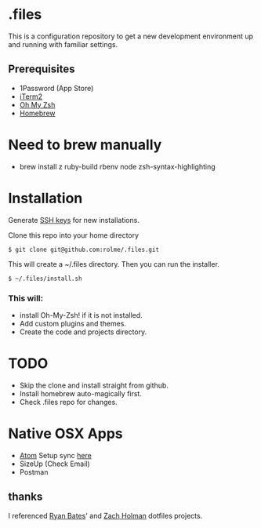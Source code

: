 # .files
This is a configuration repository to get a new development environment up and running with familiar settings.

## Prerequisites
* 1Password (App Store)
* [iTerm2](https://www.iterm2.com)
* [Oh My Zsh](http://ohmyz.sh)
* [Homebrew](http://brew.sh)

# Need to brew manually
* brew install z ruby-build rbenv node zsh-syntax-highlighting

# Installation
Generate [SSH keys](https://help.github.com/articles/generating-a-new-ssh-key-and-adding-it-to-the-ssh-agent/) for new installations.

Clone this repo into your home directory
```
$ git clone git@github.com:rolme/.files.git
```
This will create a ~/.files directory. Then you can run the installer.
```
$ ~/.files/install.sh
```
### This will:
* install Oh-My-Zsh! if it is not installed.
* Add custom plugins and themes.
* Create the code and projects directory.

# TODO
* Skip the clone and install straight from github.
* Install homebrew auto-magically first.
* Check .files repo for changes.

# Native OSX Apps
* [Atom](https://atom.io) Setup sync [here](https://atom.io/packages/sync-settings)
* SizeUp (Check Email)
* Postman

## thanks

I referenced [Ryan Bates](http://github.com/ryanb/dotfiles)' and [Zach
Holman](https://github.com/holman/dotfiles) dotfiles projects.
